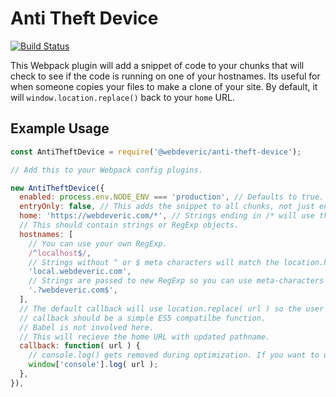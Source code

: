 # Anti Theft Device

[![Build Status](https://travis-ci.org/webdeveric/anti-theft-device.svg?branch=master)](https://travis-ci.org/webdeveric/anti-theft-device)

This Webpack plugin will add a snippet of code to your chunks that will check to see if
the code is running on one of your hostnames.
Its useful for when someone copies your files to make a clone of your site.
By default, it will `window.location.replace()` back to your `home` URL.

## Example Usage

```js
const AntiTheftDevice = require('@webdeveric/anti-theft-device');

// Add this to your Webpack config plugins.

new AntiTheftDevice({
  enabled: process.env.NODE_ENV === 'production', // Defaults to true.
  entryOnly: false, // This adds the snippet to all chunks, not just entry points.
  home: 'https://webdeveric.com/*', // Strings ending in /* will use the location.pathname instead.
  // This should contain strings or RegExp objects.
  hostnames: [
    // You can use your own RegExp.
    /^localhost$/,
    // Strings without ^ or $ meta characters will match the location.hostname exactly.
    'local.webdeveric.com',
    // Strings are passed to new RegExp so you can use meta-characters if you want.
    '.?webdeveric.com$',
  ],
  // The default callback will use location.replace( url ) so the user is taken back to your site.
  // callback should be a simple ES5 compatilbe function.
  // Babel is not involved here.
  // This will recieve the home URL with updated pathname.
  callback: function( url ) {
    // console.log() gets removed during optimization. If you want to use it, use window['console'].log() instead.
    window['console'].log( url );
  },
}),

```
